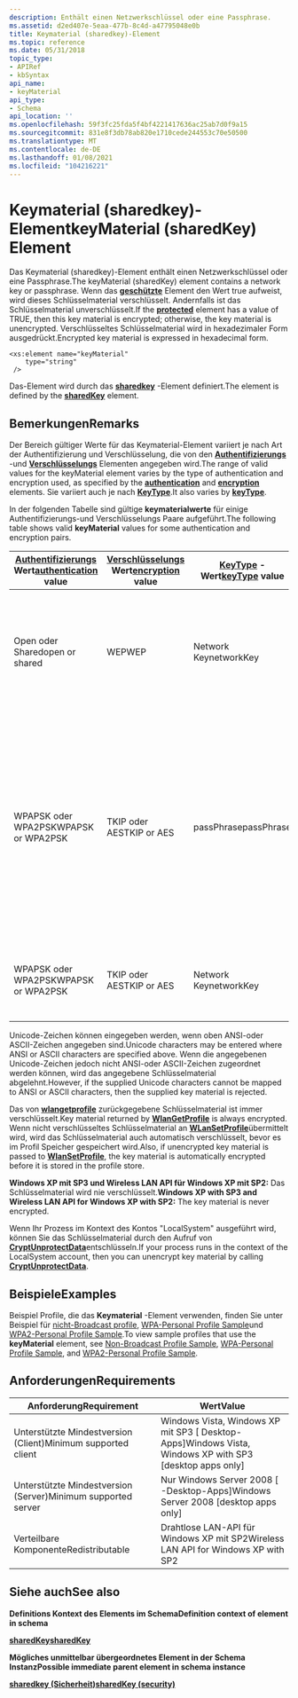 ```yaml
---
description: Enthält einen Netzwerkschlüssel oder eine Passphrase.
ms.assetid: d2ed407e-5eaa-477b-8c4d-a47795048e0b
title: Keymaterial (sharedkey)-Element
ms.topic: reference
ms.date: 05/31/2018
topic_type:
- APIRef
- kbSyntax
api_name:
- keyMaterial
api_type:
- Schema
api_location: ''
ms.openlocfilehash: 59f3fc25fda5f4bf4221417636ac25ab7d0f9a15
ms.sourcegitcommit: 831e8f3db78ab820e1710cede244553c70e50500
ms.translationtype: MT
ms.contentlocale: de-DE
ms.lasthandoff: 01/08/2021
ms.locfileid: "104216221"
---
```

# <a name="keymaterial-sharedkey-element"></a><span data-ttu-id="c93e0-103">Keymaterial (sharedkey)-Element</span><span class="sxs-lookup"><span data-stu-id="c93e0-103">keyMaterial (sharedKey) Element</span></span>

<span data-ttu-id="c93e0-104">Das Keymaterial (sharedkey)-Element enthält einen Netzwerkschlüssel oder eine Passphrase.</span><span class="sxs-lookup"><span data-stu-id="c93e0-104">The keyMaterial (sharedKey) element contains a network key or passphrase.</span></span> <span data-ttu-id="c93e0-105">Wenn das [**geschützte**](wlan-profileschema-protected-sharedkey-element.md) Element den Wert true aufweist, wird dieses Schlüsselmaterial verschlüsselt. Andernfalls ist das Schlüsselmaterial unverschlüsselt.</span><span class="sxs-lookup"><span data-stu-id="c93e0-105">If the [**protected**](wlan-profileschema-protected-sharedkey-element.md) element has a value of TRUE, then this key material is encrypted; otherwise, the key material is unencrypted.</span></span> <span data-ttu-id="c93e0-106">Verschlüsseltes Schlüsselmaterial wird in hexadezimaler Form ausgedrückt.</span><span class="sxs-lookup"><span data-stu-id="c93e0-106">Encrypted key material is expressed in hexadecimal form.</span></span>

``` syntax
<xs:element name="keyMaterial"
    type="string"
 />
```

<span data-ttu-id="c93e0-107">Das-Element wird durch das [**sharedkey**](wlan-profileschema-sharedkey-security-element.md) -Element definiert.</span><span class="sxs-lookup"><span data-stu-id="c93e0-107">The element is defined by the [**sharedKey**](wlan-profileschema-sharedkey-security-element.md) element.</span></span>

## <a name="remarks"></a><span data-ttu-id="c93e0-108">Bemerkungen</span><span class="sxs-lookup"><span data-stu-id="c93e0-108">Remarks</span></span>

<span data-ttu-id="c93e0-109">Der Bereich gültiger Werte für das Keymaterial-Element variiert je nach Art der Authentifizierung und Verschlüsselung, die von den [**Authentifizierungs**](wlan-profileschema-authentication-authencryption-element.md) -und [**Verschlüsselungs**](wlan-profileschema-encryption-authencryption-element.md) Elementen angegeben wird.</span><span class="sxs-lookup"><span data-stu-id="c93e0-109">The range of valid values for the keyMaterial element varies by the type of authentication and encryption used, as specified by the [**authentication**](wlan-profileschema-authentication-authencryption-element.md) and [**encryption**](wlan-profileschema-encryption-authencryption-element.md) elements.</span></span> <span data-ttu-id="c93e0-110">Sie variiert auch je nach [**KeyType**](wlan-profileschema-keytype-sharedkey-element.md).</span><span class="sxs-lookup"><span data-stu-id="c93e0-110">It also varies by [**keyType**](wlan-profileschema-keytype-sharedkey-element.md).</span></span>

<span data-ttu-id="c93e0-111">In der folgenden Tabelle sind gültige **keymaterialwerte** für einige Authentifizierungs-und Verschlüsselungs Paare aufgeführt.</span><span class="sxs-lookup"><span data-stu-id="c93e0-111">The following table shows valid **keyMaterial** values for some authentication and encryption pairs.</span></span>



| <span data-ttu-id="c93e0-112">[**Authentifizierungs**](wlan-profileschema-authentication-authencryption-element.md) Wert</span><span class="sxs-lookup"><span data-stu-id="c93e0-112">[**authentication**](wlan-profileschema-authentication-authencryption-element.md) value</span></span> | <span data-ttu-id="c93e0-113">[**Verschlüsselungs**](wlan-profileschema-encryption-authencryption-element.md) Wert</span><span class="sxs-lookup"><span data-stu-id="c93e0-113">[**encryption**](wlan-profileschema-encryption-authencryption-element.md) value</span></span> | <span data-ttu-id="c93e0-114">[**KeyType**](wlan-profileschema-keytype-sharedkey-element.md) -Wert</span><span class="sxs-lookup"><span data-stu-id="c93e0-114">[**keyType**](wlan-profileschema-keytype-sharedkey-element.md) value</span></span> | <span data-ttu-id="c93e0-115">Gültige **keymaterialwerte**</span><span class="sxs-lookup"><span data-stu-id="c93e0-115">Valid **keyMaterial** values</span></span>                                                                                                                                                                   |
|------------------------------------------------------------------------------------------|----------------------------------------------------------------------------------|-----------------------------------------------------------------------|------------------------------------------------------------------------------------------------------------------------------------------------------------------------------------------------|
| <span data-ttu-id="c93e0-116">Open oder Shared</span><span class="sxs-lookup"><span data-stu-id="c93e0-116">open or shared</span></span>                                                                           | <span data-ttu-id="c93e0-117">WEP</span><span class="sxs-lookup"><span data-stu-id="c93e0-117">WEP</span></span>                                                                              | <span data-ttu-id="c93e0-118">Network Key</span><span class="sxs-lookup"><span data-stu-id="c93e0-118">networkKey</span></span>                                                            | <span data-ttu-id="c93e0-119">Dieses Element enthält einen WEP-Schlüssel mit 5 oder 13 ANSI-Zeichen oder 10 oder 26 hexadezimal Zeichen.</span><span class="sxs-lookup"><span data-stu-id="c93e0-119">This element contains a WEP key of 5 or 13 ANSI characters, or of 10 or 26 hexadecimal characters.</span></span>                                                                                             |
| <span data-ttu-id="c93e0-120">WPAPSK oder WPA2PSK</span><span class="sxs-lookup"><span data-stu-id="c93e0-120">WPAPSK or WPA2PSK</span></span>                                                                        | <span data-ttu-id="c93e0-121">TKIP oder AES</span><span class="sxs-lookup"><span data-stu-id="c93e0-121">TKIP or AES</span></span>                                                                      | <span data-ttu-id="c93e0-122">passPhrase</span><span class="sxs-lookup"><span data-stu-id="c93e0-122">passPhrase</span></span>                                                            | <span data-ttu-id="c93e0-123">Dieses Element enthält eine Passphrase von 8 bis 63 ASCII-Zeichen, d. h. 8 bis 63 ANSI-Zeichen im Bereich zwischen 32 und 126.</span><span class="sxs-lookup"><span data-stu-id="c93e0-123">This element contains a passphrase of 8 to 63 ASCII characters, that is, 8 to 63 ANSI characters in the range of 32 to 126.</span></span> <span data-ttu-id="c93e0-124">Schlüsselwerte müssen den in 802.11 i angegebenen Anforderungen entsprechen.</span><span class="sxs-lookup"><span data-stu-id="c93e0-124">Key values must comply with the requirements specified by 802.11i.</span></span> |
| <span data-ttu-id="c93e0-125">WPAPSK oder WPA2PSK</span><span class="sxs-lookup"><span data-stu-id="c93e0-125">WPAPSK or WPA2PSK</span></span>                                                                        | <span data-ttu-id="c93e0-126">TKIP oder AES</span><span class="sxs-lookup"><span data-stu-id="c93e0-126">TKIP or AES</span></span>                                                                      | <span data-ttu-id="c93e0-127">Network Key</span><span class="sxs-lookup"><span data-stu-id="c93e0-127">networkKey</span></span>                                                            | <span data-ttu-id="c93e0-128">Dieses Element enthält einen Schlüssel mit 64 hexadezimalen Zeichen.</span><span class="sxs-lookup"><span data-stu-id="c93e0-128">This element contains a key of 64 hexadecimal characters.</span></span>                                                                                                                                      |



 

<span data-ttu-id="c93e0-129">Unicode-Zeichen können eingegeben werden, wenn oben ANSI-oder ASCII-Zeichen angegeben sind.</span><span class="sxs-lookup"><span data-stu-id="c93e0-129">Unicode characters may be entered where ANSI or ASCII characters are specified above.</span></span> <span data-ttu-id="c93e0-130">Wenn die angegebenen Unicode-Zeichen jedoch nicht ANSI-oder ASCII-Zeichen zugeordnet werden können, wird das angegebene Schlüsselmaterial abgelehnt.</span><span class="sxs-lookup"><span data-stu-id="c93e0-130">However, if the supplied Unicode characters cannot be mapped to ANSI or ASCII characters, then the supplied key material is rejected.</span></span>

<span data-ttu-id="c93e0-131">Das von [**wlangetprofile**](/windows/desktop/api/wlanapi/nf-wlanapi-wlangetprofile) zurückgegebene Schlüsselmaterial ist immer verschlüsselt.</span><span class="sxs-lookup"><span data-stu-id="c93e0-131">Key material returned by [**WlanGetProfile**](/windows/desktop/api/wlanapi/nf-wlanapi-wlangetprofile) is always encrypted.</span></span> <span data-ttu-id="c93e0-132">Wenn nicht verschlüsseltes Schlüsselmaterial an [**WLanSetProfile**](/windows/desktop/api/wlanapi/nf-wlanapi-wlansetprofile)übermittelt wird, wird das Schlüsselmaterial auch automatisch verschlüsselt, bevor es im Profil Speicher gespeichert wird.</span><span class="sxs-lookup"><span data-stu-id="c93e0-132">Also, if unencrypted key material is passed to [**WlanSetProfile**](/windows/desktop/api/wlanapi/nf-wlanapi-wlansetprofile), the key material is automatically encrypted before it is stored in the profile store.</span></span>

<span data-ttu-id="c93e0-133">**Windows XP mit SP3 und Wireless LAN API für Windows XP mit SP2:** Das Schlüsselmaterial wird nie verschlüsselt.</span><span class="sxs-lookup"><span data-stu-id="c93e0-133">**Windows XP with SP3 and Wireless LAN API for Windows XP with SP2:** The key material is never encrypted.</span></span>

<span data-ttu-id="c93e0-134">Wenn Ihr Prozess im Kontext des Kontos "LocalSystem" ausgeführt wird, können Sie das Schlüsselmaterial durch den Aufruf von [**CryptUnprotectData**](/windows/win32/api/dpapi/nf-dpapi-cryptunprotectdata)entschlüsseln.</span><span class="sxs-lookup"><span data-stu-id="c93e0-134">If your process runs in the context of the LocalSystem account, then you can unencrypt key material by calling [**CryptUnprotectData**](/windows/win32/api/dpapi/nf-dpapi-cryptunprotectdata).</span></span>

## <a name="examples"></a><span data-ttu-id="c93e0-135">Beispiele</span><span class="sxs-lookup"><span data-stu-id="c93e0-135">Examples</span></span>

<span data-ttu-id="c93e0-136">Beispiel Profile, die das **Keymaterial** -Element verwenden, finden Sie unter Beispiel für [nicht-Broadcast profile](non-broadcast-profile-sample.md), [WPA-Personal Profile Sample](wpa-personal-profile-sample.md)und [WPA2-Personal Profile Sample](wpa2-personal-profile-sample.md).</span><span class="sxs-lookup"><span data-stu-id="c93e0-136">To view sample profiles that use the **keyMaterial** element, see [Non-Broadcast Profile Sample](non-broadcast-profile-sample.md), [WPA-Personal Profile Sample](wpa-personal-profile-sample.md), and [WPA2-Personal Profile Sample](wpa2-personal-profile-sample.md).</span></span>

## <a name="requirements"></a><span data-ttu-id="c93e0-137">Anforderungen</span><span class="sxs-lookup"><span data-stu-id="c93e0-137">Requirements</span></span>



| <span data-ttu-id="c93e0-138">Anforderung</span><span class="sxs-lookup"><span data-stu-id="c93e0-138">Requirement</span></span> | <span data-ttu-id="c93e0-139">Wert</span><span class="sxs-lookup"><span data-stu-id="c93e0-139">Value</span></span> |
|-------------------------------------|---------------------------------------------------------------------|
| <span data-ttu-id="c93e0-140">Unterstützte Mindestversion (Client)</span><span class="sxs-lookup"><span data-stu-id="c93e0-140">Minimum supported client</span></span><br/> | <span data-ttu-id="c93e0-141">Windows Vista, Windows XP mit SP3 \[ Desktop-Apps\]</span><span class="sxs-lookup"><span data-stu-id="c93e0-141">Windows Vista, Windows XP with SP3 \[desktop apps only\]</span></span><br/> |
| <span data-ttu-id="c93e0-142">Unterstützte Mindestversion (Server)</span><span class="sxs-lookup"><span data-stu-id="c93e0-142">Minimum supported server</span></span><br/> | <span data-ttu-id="c93e0-143">Nur Windows Server 2008 \[ -Desktop-Apps\]</span><span class="sxs-lookup"><span data-stu-id="c93e0-143">Windows Server 2008 \[desktop apps only\]</span></span><br/>                |
| <span data-ttu-id="c93e0-144">Verteilbare Komponente</span><span class="sxs-lookup"><span data-stu-id="c93e0-144">Redistributable</span></span><br/>          | <span data-ttu-id="c93e0-145">Drahtlose LAN-API für Windows XP mit SP2</span><span class="sxs-lookup"><span data-stu-id="c93e0-145">Wireless LAN API for Windows XP with SP2</span></span><br/>                 |



## <a name="see-also"></a><span data-ttu-id="c93e0-146">Siehe auch</span><span class="sxs-lookup"><span data-stu-id="c93e0-146">See also</span></span>

<dl> <dt>

<span data-ttu-id="c93e0-147">**Definitions Kontext des Elements im Schema**</span><span class="sxs-lookup"><span data-stu-id="c93e0-147">**Definition context of element in schema**</span></span>
</dt> <dt>

[<span data-ttu-id="c93e0-148">**sharedKey**</span><span class="sxs-lookup"><span data-stu-id="c93e0-148">**sharedKey**</span></span>](wlan-profileschema-sharedkey-security-element.md)
</dt> <dt>

<span data-ttu-id="c93e0-149">**Mögliches unmittelbar übergeordnetes Element in der Schema Instanz**</span><span class="sxs-lookup"><span data-stu-id="c93e0-149">**Possible immediate parent element in schema instance**</span></span>
</dt> <dt>

[<span data-ttu-id="c93e0-150">**sharedkey (Sicherheit)**</span><span class="sxs-lookup"><span data-stu-id="c93e0-150">**sharedKey (security)**</span></span>](wlan-profileschema-sharedkey-security-element.md)
</dt> </dl>

 

 
